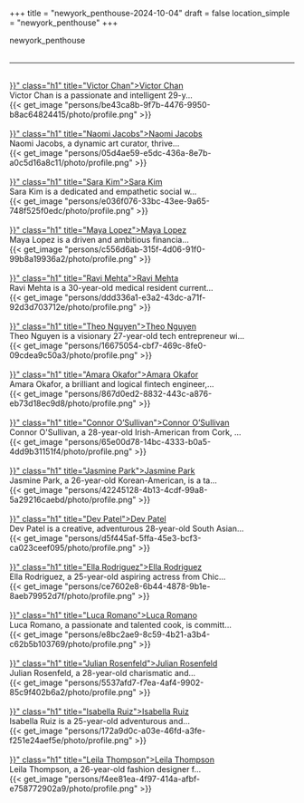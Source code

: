 +++
title = "newyork_penthouse-2024-10-04"
draft = false
location_simple = "newyork_penthouse"
+++
<div class="h1_1">newyork_penthouse</div><br>
<hr>
<br>
<a href="{{< ref "/persons/be43ca8b-9f7b-4476-9950-b8ac64824415" >}}" class="h1" title="Victor Chan">Victor Chan</a>
<div class="plain">Victor Chan is a passionate and intelligent 29-y...</div>{{< get_image "persons/be43ca8b-9f7b-4476-9950-b8ac64824415/photo/profile.png" >}}
<br>
<br>
<a href="{{< ref "/persons/05d4ae59-e5dc-436a-8e7b-a0c5d16a8c11" >}}" class="h1" title="Naomi Jacobs">Naomi Jacobs</a>
<div class="plain">Naomi Jacobs, a dynamic art curator, thrive...</div>{{< get_image "persons/05d4ae59-e5dc-436a-8e7b-a0c5d16a8c11/photo/profile.png" >}}
<br>
<br>
<a href="{{< ref "/persons/e036f076-33bc-43ee-9a65-748f525f0edc" >}}" class="h1" title="Sara Kim">Sara Kim</a>
<div class="plain">Sara Kim is a dedicated and empathetic social w...</div>{{< get_image "persons/e036f076-33bc-43ee-9a65-748f525f0edc/photo/profile.png" >}}
<br>
<br>
<a href="{{< ref "/persons/c556d6ab-315f-4d06-91f0-99b8a19936a2" >}}" class="h1" title="Maya Lopez">Maya Lopez</a>
<div class="plain">Maya Lopez is a driven and ambitious financia...</div>{{< get_image "persons/c556d6ab-315f-4d06-91f0-99b8a19936a2/photo/profile.png" >}}
<br>
<br>
<a href="{{< ref "/persons/ddd336a1-e3a2-43dc-a71f-92d3d703712e" >}}" class="h1" title="Ravi Mehta">Ravi Mehta</a>
<div class="plain">Ravi Mehta is a 30-year-old medical resident current...</div>{{< get_image "persons/ddd336a1-e3a2-43dc-a71f-92d3d703712e/photo/profile.png" >}}
<br>
<br>
<a href="{{< ref "/persons/16675054-cbf7-469c-8fe0-09cdea9c50a3" >}}" class="h1" title="Theo Nguyen">Theo Nguyen</a>
<div class="plain">Theo Nguyen is a visionary 27-year-old tech entrepreneur wi...</div>{{< get_image "persons/16675054-cbf7-469c-8fe0-09cdea9c50a3/photo/profile.png" >}}
<br>
<br>
<a href="{{< ref "/persons/867d0ed2-8832-443c-a876-eb73d18ec9d8" >}}" class="h1" title="Amara Okafor">Amara Okafor</a>
<div class="plain">Amara Okafor, a brilliant and logical fintech engineer,...</div>{{< get_image "persons/867d0ed2-8832-443c-a876-eb73d18ec9d8/photo/profile.png" >}}
<br>
<br>
<a href="{{< ref "/persons/65e00d78-14bc-4333-b0a5-4dd9b31151f4" >}}" class="h1" title="Connor O’Sullivan">Connor O’Sullivan</a>
<div class="plain">Connor O'Sullivan, a 28-year-old Irish-American from Cork, ...</div>{{< get_image "persons/65e00d78-14bc-4333-b0a5-4dd9b31151f4/photo/profile.png" >}}
<br>
<br>
<a href="{{< ref "/persons/42245128-4b13-4cdf-99a8-5a29216caebd" >}}" class="h1" title="Jasmine Park">Jasmine Park</a>
<div class="plain">Jasmine Park, a 26-year-old Korean-American, is a ta...</div>{{< get_image "persons/42245128-4b13-4cdf-99a8-5a29216caebd/photo/profile.png" >}}
<br>
<br>
<a href="{{< ref "/persons/d5f445af-5ffa-45e3-bcf3-ca023ceef095" >}}" class="h1" title="Dev Patel">Dev Patel</a>
<div class="plain">Dev Patel is a creative, adventurous 28-year-old South Asian...</div>{{< get_image "persons/d5f445af-5ffa-45e3-bcf3-ca023ceef095/photo/profile.png" >}}
<br>
<br>
<a href="{{< ref "/persons/ce7602e8-6b44-4878-9b1e-8aeb79952d7f" >}}" class="h1" title="Ella Rodriguez">Ella Rodriguez</a>
<div class="plain">Ella Rodriguez, a 25-year-old aspiring actress from Chic...</div>{{< get_image "persons/ce7602e8-6b44-4878-9b1e-8aeb79952d7f/photo/profile.png" >}}
<br>
<br>
<a href="{{< ref "/persons/e8bc2ae9-8c59-4b21-a3b4-c62b5b103769" >}}" class="h1" title="Luca Romano">Luca Romano</a>
<div class="plain">Luca Romano, a passionate and talented cook, is committ...</div>{{< get_image "persons/e8bc2ae9-8c59-4b21-a3b4-c62b5b103769/photo/profile.png" >}}
<br>
<br>
<a href="{{< ref "/persons/5537afd7-f7ea-4af4-9902-85c9f402b6a2" >}}" class="h1" title="Julian Rosenfeld">Julian Rosenfeld</a>
<div class="plain">Julian Rosenfeld, a 28-year-old charismatic and...</div>{{< get_image "persons/5537afd7-f7ea-4af4-9902-85c9f402b6a2/photo/profile.png" >}}
<br>
<br>
<a href="{{< ref "/persons/172a9d0c-a03e-46fd-a3fe-f251e24aef5e" >}}" class="h1" title="Isabella Ruiz">Isabella Ruiz</a>
<div class="plain">Isabella Ruiz is a 25-year-old adventurous and...</div>{{< get_image "persons/172a9d0c-a03e-46fd-a3fe-f251e24aef5e/photo/profile.png" >}}
<br>
<br>
<a href="{{< ref "/persons/f4ee81ea-4f97-414a-afbf-e758772902a9" >}}" class="h1" title="Leila Thompson">Leila Thompson</a>
<div class="plain">Leila Thompson, a 26-year-old fashion designer f...</div>{{< get_image "persons/f4ee81ea-4f97-414a-afbf-e758772902a9/photo/profile.png" >}}
<br>
<br>
